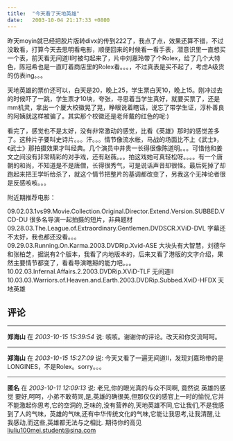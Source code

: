 ```yaml
---
title:  "今天看了天地英雄"
date:   2003-10-04 21:17:33 +0800
---
```


昨天moyin就已经把胶片版转divx的传到222了，我点了点，效果还算不错，不过没敢看，打算今天去思明看电影，顺便回来的时候看一看手表，潜意识里一直想买一个表，前天看无间道II时被勾起来了，片中刘嘉玲带了个Rolex，给了几个大特色，陈冠希也是一直盯着商店里的Rolex看。。。，不过真表是买不起了，考虑A级货的仿表ing。。。  

天地英雄的票价还可以，白天是20，晚上25，学生票白天10，晚上15。刚冲过去的时候吓了一跳，学生票才10块，夸张，寻思着当学生真好，就要买票了，还是mm机灵，拿出一个厦大校徽晃了晃，睁眼说着瞎话，说忘了带学生证，淳朴善良的阿姨就这样被骗了。其实那个校徽还是老师戴的红色的呢:)  

看完了，感觉也不是太好，没有非常激动的感觉，比看《英雄》那时的感觉差多了。这种片子要叫史诗片。。。汗。。。情节像流水帐，马战的场面比不上《武士》，《武士》那拍摄效果才叫经典。几个演员中井贵一长得很像陈道明。。。可惜他和姜文之间没有非常精彩的对手戏，还有赵薇。。。拍这戏她可真轻松呀。。。。有一个唐朝的和尚，不知道是不是唐僧，长得很秀气，可是说话声音却很怪。最后死掉了却跑起来把王学圻给杀了，就这个情节把整片的基调都改变了，另我这个无神论者很是反感咳咳。。。  

附近期推荐电影：  

09.02.03.1vs99.Movie.Collection.Original.Director.Extend.Version.SUBBED.VCD-DU 很多名导演一起拍摄的短片，非典题材  
09.28.03.The.League.of.Extraordinary.Gentlemen.DVDSCR.XViD-DVL 字幕还不太好，我也都还没看。。。  
09.29.03.Running.On.Karma.2003.DVDRip.Xvid-ASE 大块头有大智慧，刘德华和张柏芝，据说有2个版本，我看了内地版本的，后来又看了港版的文字介绍，果然主要情节都变了，看看导演瞎掰的能力吧。。。  
10.02.03.Infernal.Affairs.2.2003.DVDRip.XViD-TLF 无间道II  
10.03.03.Warriors.of.Heaven.and.Earth.2003.DVDRip.Subbed.XviD-HFDX 天地英雄  


## 评论

*****
**郑海山** 在 *2003-10-15 15:39:54* 说: 咳咳。谢谢你的评论。改天和你交流呵呵。


*****
**郑海山** 在 *2003-10-15 15:27:09* 说: 今天又看了一遍无间道II，发现刘嘉玲带的是LONGINES，不是Rolex。sorry。。。



*****
**匿名** 在 *2003-10-11 12:09:13* 说: 老兄,你的眼光真的与众不同啊, 竟然说 英雄的感觉 要好,呵呵，小弟不敢苟同,是,英雄的确很美,但那仅仅的感官上一时的愉悦,它并不能激起你思考,它的空洞的,乏味的,没有营养的,天地英雄不同,它让我们,不是我感到了人的气味，英雄的气味,还有中华传统文化的气味,它能让我思考,让我清醒,让我感动,而这些,英雄都无法与之相比.
期待你的高见 liuliu100mei.student@sina.com


